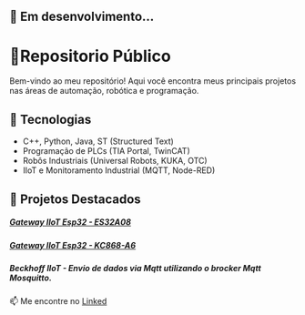 ## 🔧 Em desenvolvimento...

# 🚀Repositorio Público 

Bem-vindo ao meu repositório! Aqui você encontra meus principais projetos nas áreas de automação, robótica e programação.  

## 🔧 Tecnologias  
- C++, Python, Java, ST (Structured Text)  
- Programação de PLCs (TIA Portal, TwinCAT)  
- Robôs Industriais (Universal Robots, KUKA, OTC)  
- IIoT e Monitoramento Industrial (MQTT, Node-RED)  

## 🌟 Projetos Destacados 
##### [Gateway IIoT Esp32 - ES32A08](https://github.com/Vitorlucaszulian/Public-Repository/blob/main/Projetos%20/Gateway%20IIoT%20Esp32%20-%20ES32A08%20/README.md)
##### [Gateway IIoT Esp32 - KC868-A6](https://github.com/Vitorlucaszulian/Public-Repository/blob/main/Projetos%20/Gateway%20IIoT%20Esp32%20-%20KC868-A6%20%20/README.md)
##### Beckhoff IIoT - Envio de dados via Mqtt utilizando o brocker Mqtt Mosquitto. 



📫 Me encontre no [Linked ](https://www.linkedin.com/in/vitor-lucas-zulian/)

